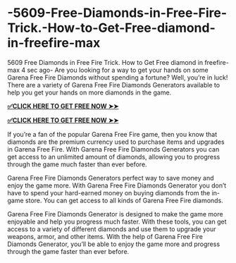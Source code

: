 # -5609-Free-Diamonds-in-Free-Fire-Trick.-How-to-Get-Free-diamond-in-freefire-max
 5609 Free Diamonds in Free Fire Trick. How to Get Free diamond in freefire-max
4 sec ago- Are you looking for a way to get your hands on some Garena Free Fire Diamonds without spending a fortune? Well, you’re in luck! There are a variety of Garena Free Fire Diamonds Generators available to help you get your hands on more diamonds in the game.

**[✅CLICK HERE TO GET FREE NOW ➤➤](https://rob.offerjunkis.com/free-faire/)**

**[✅CLICK HERE TO GET FREE NOW ➤➤](https://rob.offerjunkis.com/free-faire/)**

If you’re a fan of the popular Garena Free Fire game, then you know that diamonds are the premium currency used to purchase items and upgrades in Garena Free Fire. With Garena Free Fire Diamonds Generators you can get access to an unlimited amount of diamonds, allowing you to progress through the game much faster than ever before.

Garena Free Fire Diamonds Generators perfect way to save money and enjoy the game more. With Garena Free Fire Diamonds Generator you don’t have to spend your hard-earned money on buying diamonds from the in-game store. You can get access to all kinds of Garena Free Fire diamonds.

Garena Free Fire Diamonds Generator is designed to make the game more enjoyable and help you progress much faster. With these tools, you can get access to a variety of different diamonds and use them to upgrade your weapons, armor, and other items. With the help of Garena Free Fire Diamonds Generator, you’ll be able to enjoy the game more and progress through the game faster than ever before.
